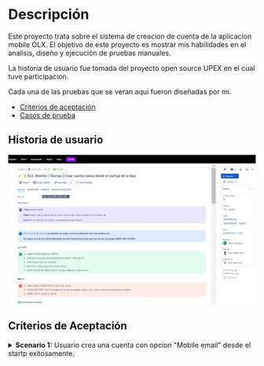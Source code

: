 # Descripción

Este proyecto trata sobre el sistema de creacion de cuenta de la aplicacion mobile OLX.
El objetivo de este proyecto es mostrar mis habilidades en el analisis, diseño y ejecución de pruebas manuales.

La historia de usuario fue tomada del proyecto open source UPEX en el cual tuve participacion.

Cada una de las pruebas que se veran aqui fueron diseñadas por mi.

* [Criterios de aceptación]()
* [Casos de prueba]()
  

## Historia de usuario
  
![](https://github.com/Pablo-n15/Proyecto-2/blob/main/USER%20STORY.jpg)


## Criterios de Aceptación

<details>
<summary>
<b>Scenario 1:</b> Usuario crea una cuenta con opcion "Mobile email" desde el startp exitosamente.
</summary>
<br>
  <h4><b>WHEN</b> Usuario selecciona un país.</h4>
  <h5><b>And</b> Selecciona o ingresa un email de cuenta no registrada con la opción "mobile email" para continuar manualmente.</h5>
  <b>And</b> Autentica el email atraves de un envio de codigo al emaul usado.
  <b>And</b> Crea una contraseña de usuario.
  <b>And</b> Selecciona una localidad (por geolocalización o agrega manualmente).
  <b>THEN</b> Usuario entra al Homepage de la App como usuario registrado.
  <b>And</b> Tiene acceso a todas las opciones de la App como usuario registrado.
  <b>And</b> En el tab "MI CUENTA" se habilita el proceso de "Completar mi cuenta" (si se omitieron los pasos de completar cuenta).
</details>
